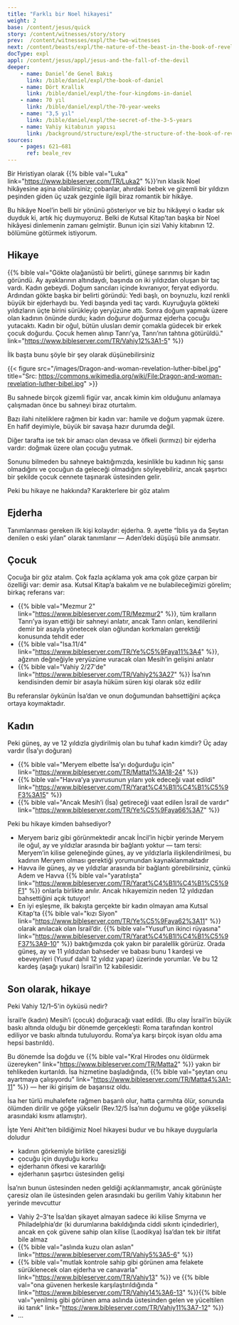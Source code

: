 ```yaml
---
title: "Farklı bir Noel hikayesi"
weight: 2
base: /content/jesus/quick
story: /content/witnesses/story/story
prev:  /content/witnesses/expl/the-two-witnesses
next: /content/beasts/expl/the-nature-of-the-beast-in-the-book-of-revelation
docType: expl
appl: /content/jesus/appl/jesus-and-the-fall-of-the-devil
deeper:
    - name: Daniel’de Genel Bakış
      link: /bible/daniel/expl/the-book-of-daniel
    - name: Dört Krallık
      link: /bible/daniel/expl/the-four-kingdoms-in-daniel
    - name: 70 yıl
      link: /bible/daniel/expl/the-70-year-weeks
    - name: "3,5 yıl"
      link: /bible/daniel/expl/the-secret-of-the-3-5-years
    - name: Vahiy kitabının yapısı
      link: /background/structure/expl/the-structure-of-the-book-of-revelation
sources: 
    - pages: 621–681
      ref: beale_rev
---
```


Bir Hıristiyan olarak {{% bible val="Luka" link="https://www.bibleserver.com/TR/Luka2" %}}’nın klasik Noel hikâyesine aşina olabilirsiniz; çobanlar, ahırdaki bebek ve gizemli bir yıldızın peşinden giden üç uzak gezginle ilgili biraz romantik bir hikâye.

Bu hikâye Noel’in belli bir yönünü gösteriyor ve biz bu hikâyeyi o kadar sık duyduk ki, artık hiç duymuyoruz. Belki de Kutsal Kitap’tan başka bir Noel hikâyesi dinlemenin zamanı gelmiştir. Bunun için sizi Vahiy kitabının 12. bölümüne götürmek istiyorum.

## Hikaye

<a name="1bad"></a>
{{% bible val="Gökte olağanüstü bir belirti, güneşe sarınmış bir kadın göründü. Ay ayaklarının altındaydı, başında on iki yıldızdan oluşan bir taç vardı. Kadın gebeydi. Doğum sancıları içinde kıvranıyor, feryat ediyordu. Ardından gökte başka bir belirti göründü: Yedi başlı, on boynuzlu, kızıl renkli büyük bir ejderhaydı bu. Yedi başında yedi taç vardı. Kuyruğuyla gökteki yıldızların üçte birini sürükleyip yeryüzüne attı. Sonra doğum yapmak üzere olan kadının önünde durdu; kadın doğurur doğurmaz ejderha çocuğu yutacaktı. Kadın bir oğul, bütün ulusları demir çomakla güdecek bir erkek çocuk doğurdu. Çocuk hemen alınıp Tanrı’ya, Tanrı’nın tahtına götürüldü." link="https://www.bibleserver.com/TR/Vahiy12%3A1-5" %}}

İlk başta bunu şöyle bir şey olarak düşünebilirsiniz

{{< figure src="/images/Dragon-and-woman-revelation-luther-bibel.jpg" title="Src: https://commons.wikimedia.org/wiki/File:Dragon-and-woman-revelation-luther-bibel.jpg" >}}

Bu sahnede birçok gizemli figür var, ancak kimin kim olduğunu anlamaya çalışmadan önce bu sahneyi biraz oturtalım.

Bazı ilahi niteliklere rağmen bir kadın var: hamile ve doğum yapmak üzere. En hafif deyimiyle, büyük bir savaşa hazır durumda değil.

Diğer tarafta ise tek bir amacı olan devasa ve öfkeli (kırmızı) bir ejderha vardır: doğmak üzere olan çocuğu yutmak.

Sonunu bilmeden bu sahneye baktığımızda, kesinlikle bu kadının hiç şansı olmadığını ve çocuğun da geleceği olmadığını söyleyebiliriz, ancak şaşırtıcı bir şekilde çocuk cennete taşınarak üstesinden gelir.

Peki bu hikaye ne hakkında? Karakterlere bir göz atalım

## Ejderha

<a name="ddd2"></a>
Tanımlanması gereken ilk kişi kolaydır: ejderha. 9. ayette “İblis ya da Şeytan denilen o eski yılan” olarak tanımlanır — Aden’deki düşüşü bile anımsatır.

## Çocuk

<a name="8ae1"></a>
Çocuğa bir göz atalım. Çok fazla açıklama yok ama çok göze çarpan bir özelliği var: demir asa. Kutsal Kitap’a bakalım ve ne bulabileceğimizi görelim; birkaç referans var:

- {{% bible val="Mezmur 2" link="https://www.bibleserver.com/TR/Mezmur2" %}}, tüm kralların Tanrı’ya isyan ettiği bir sahneyi anlatır, ancak Tanrı onları, kendilerini demir bir asayla yönetecek olan oğlundan korkmaları gerektiği konusunda tehdit eder
- {{% bible val="Isa.11/4" link="https://www.bibleserver.com/TR/Ye%C5%9Faya11%3A4" %}}, ağzının değneğiyle yeryüzüne vuracak olan Mesih’in gelişini anlatır
- {{% bible val="Vahiy 2/27'de" link="https://www.bibleserver.com/TR/Vahiy2%3A27" %}} İsa’nın kendisinden demir bir asayla hüküm süren kişi olarak söz edilir

Bu referanslar öykünün İsa’dan ve onun doğumundan bahsettiğini açıkça ortaya koymaktadır.

## Kadın

<a name="8384"></a>
Peki güneş, ay ve 12 yıldızla giydirilmiş olan bu tuhaf kadın kimdir? Üç aday vardır (İsa’yı doğuran)

- {{% bible val="Meryem elbette İsa’yı doğurduğu için" link="https://www.bibleserver.com/TR/Matta1%3A18-24" %}}
- {{% bible val="Havva’ya yavrusunun yılanı yok edeceği vaat edildi" link="https://www.bibleserver.com/TR/Yarat%C4%B1l%C4%B1%C5%9F3%3A15" %}}
- {{% bible val="Ancak Mesih’i (İsa) getireceği vaat edilen İsrail de vardır" link="https://www.bibleserver.com/TR/Ye%C5%9Faya66%3A7" %}}

Peki bu hikaye kimden bahsediyor?

- Meryem bariz gibi görünmektedir ancak İncil’in hiçbir yerinde Meryem ile oğul, ay ve yıldızlar arasında bir bağlantı yoktur — tam tersi: Meryem’in kilise geleneğinde güneş, ay ve yıldızlarla ilişkilendirilmesi, bu kadının Meryem olması gerektiği yorumundan kaynaklanmaktadır
- Havva ile güneş, ay ve yıldızlar arasında bir bağlantı görebilirsiniz, çünkü Adem ve Havva {{% bible val="yaratılışta" link="https://www.bibleserver.com/TR/Yarat%C4%B1l%C4%B1%C5%9F1" %}} onlarla birlikte anılır. Ancak hikayemizin neden 12 yıldızdan bahsettiğini açık tutuyor!
- En iyi eşleşme, ilk bakışta gerçekte bir kadın olmayan ama Kutsal Kitap’ta {{% bible val="kızı Siyon" link="https://www.bibleserver.com/TR/Ye%C5%9Faya62%3A11" %}} olarak anılacak olan İsrail’dir. {{% bible val="Yusuf’un ikinci rüyasına" link="https://www.bibleserver.com/TR/Yarat%C4%B1l%C4%B1%C5%9F37%3A9-10" %}} baktığımızda çok yakın bir paralellik görürüz. Orada güneş, ay ve 11 yıldızdan bahseder ve babası bunu 1 kardeşi ve ebeveynleri (Yusuf dahil 12 yıldız yapar) üzerinde yorumlar. Ve bu 12 kardeş (aşağı yukarı) İsrail’in 12 kabilesidir.

## Son olarak, hikaye

<a name="c879"></a>
Peki Vahiy 12/1–5'in öyküsü nedir?

İsrail’e (kadın) Mesih’i (çocuk) doğuracağı vaat edildi. (Bu olay İsrail’in büyük baskı altında olduğu bir dönemde gerçekleşti: Roma tarafından kontrol ediliyor ve baskı altında tutuluyordu. Roma’ya karşı birçok isyan oldu ama hepsi bastırıldı).

Bu dönemde İsa doğdu ve {{% bible val="Kral Hirodes onu öldürmek üzereyken" link="https://www.bibleserver.com/TR/Matta2" %}} yakın bir tehlikeden kurtarıldı. İsa hizmetine başladığında, {{% bible val="şeytan onu ayartmaya çalışıyordu" link="https://www.bibleserver.com/TR/Matta4%3A1-11" %}} — her iki girişim de başarısız oldu.

İsa her türlü muhalefete rağmen başarılı olur, hatta çarmıhta ölür, sonunda ölümden dirilir ve göğe yükselir (Rev.12/5 İsa’nın doğumu ve göğe yükselişi arasındaki kısmı atlamıştır).

İşte Yeni Ahit’ten bildiğimiz Noel hikayesi budur ve bu hikaye duygularla doludur

- kadının görkemiyle birlikte çaresizliği
- çocuğu için duyduğu korku
- ejderhanın öfkesi ve kararlılığı
- ejderhanın şaşırtıcı üstesinden gelişi

İsa’nın bunun üstesinden neden geldiği açıklanmamıştır, ancak görünüşte çaresiz olan ile üstesinden gelen arasındaki bu gerilim Vahiy kitabının her yerinde mevcuttur

- Vahiy 2–3'te İsa’dan şikayet almayan sadece iki kilise Smyrna ve Philadelphia’dır (ki durumlarına bakıldığında ciddi sıkıntı içindedirler), ancak en çok güvene sahip olan kilise (Laodikya) İsa’dan tek bir iltifat bile almaz
- {{% bible val="aslında kuzu olan aslan" link="https://www.bibleserver.com/TR/Vahiy5%3A5-6" %}}
- {{% bible val="mutlak kontrole sahip gibi görünen ama felakete sürüklenecek olan ejderha ve canavarla" link="https://www.bibleserver.com/TR/Vahiy13" %}} ve {{% bible val="ona güvenen herkesle karşılaştırıldığında " link="https://www.bibleserver.com/TR/Vahiy14%3A6-13" %}}{{% bible val="yenilmiş gibi görünen ama aslında üstesinden gelen ve yüceltilen iki tanık" link="https://www.bibleserver.com/TR/Vahiy11%3A7-12" %}}
- …
